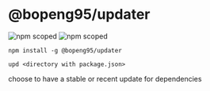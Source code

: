# @bopeng95/updater

![npm scoped](https://img.shields.io/badge/npm-v1.0.0-orange.svg)
![npm scoped](https://img.shields.io/badge/npm%20registry-true-ff69b4.svg)

`npm install -g @bopeng95/updater`

`upd <directory with package.json>`

choose to have a stable or recent update for dependencies
